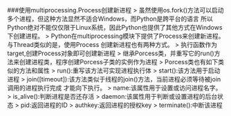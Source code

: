 ###使用multiprocessing.Process创建新进程
	> 虽然使用os.fork()方法可以启动多个进程，但这种方法显然不适合Windows，而Python是跨平台的语言
	  所以Python绝对不能仅仅限于Linux系统，因此Python也提供了其他方式在Windows下创建进程。
	> Python在multiprocessing模块下提供了Process来创建新进程。与Thread类似的是，使用Process
	  创建新进程也有两种方式。
		> 执行函数作为target,创建Process对象即可创建新进程
		> 继承Porcess类，并重写它的run()方法来创建进程类，程序创建Porcess子类的实例作为进程
	> Porcess类也有如下类似的方法和属性
		> run():重写该方法可实现进程执行体
		> start():该方法用于启动进程
		> join([timeout]):该方法类似于线程的join()方法，当前进程必须等待被join调用的进程执行完成
		  才能向下执行。
		> name:该属性用于设置或访问进程名字。
		> is_alive():判断进程是否还存活
		> daemon:该属性用于判断或设置进程的后台状态
		> pid:返回进程的ID
		> authkey:返回进程的授权key
		> terminate():中断该进程
